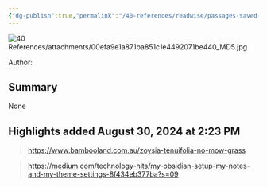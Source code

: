 ```yaml
---
{"dg-publish":true,"permalink":"/40-references/readwise/passages-saved-from-android/","tags":["rw/articles"]}
---
```


![40 References/attachments/00efa9e1a871ba851c1e4492071be440_MD5.jpg](/img/user/40%20References/attachments/00efa9e1a871ba851c1e4492071be440_MD5.jpg)
  
Author: 

## Summary

None

## Highlights added August 30, 2024 at 2:23 PM
>https://www.bambooland.com.au/zoysia-tenuifolia-no-mow-grass 

>https://medium.com/technology-hits/my-obsidian-setup-my-notes-and-my-theme-settings-8f434eb377ba?s=09 

